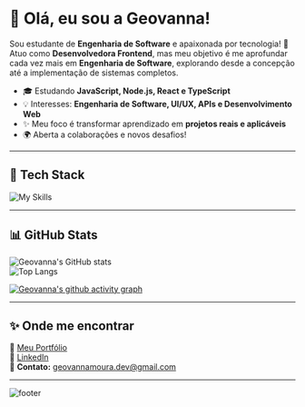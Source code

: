 # 💜 Olá, eu sou a Geovanna!

Sou estudante de **Engenharia de Software** e apaixonada por tecnologia! 🚀  
Atuo como **Desenvolvedora Frontend**, mas meu objetivo é me aprofundar cada vez mais em **Engenharia de Software**, explorando desde a concepção até a implementação de sistemas completos.

- 🎓 Estudando **JavaScript, Node.js, React e TypeScript**  
- 💡 Interesses: **Engenharia de Software, UI/UX, APIs e Desenvolvimento Web**  
- ✨ Meu foco é transformar aprendizado em **projetos reais e aplicáveis**  
- 🌍 Aberta a colaborações e novos desafios!

---

## 🚀 Tech Stack
![My Skills](https://skillicons.dev/icons?i=html,css,js,ts,react,nextjs,nodejs,git,figma,postgres,tailwind)

---

## 📊 GitHub Stats
![Geovanna's GitHub stats](https://github-readme-stats.vercel.app/api?username=geovannamoura&show_icons=true&theme=radical)  
![Top Langs](https://github-readme-stats.vercel.app/api/top-langs/?username=geovannamoura&layout=compact&theme=radical)

[![Geovanna's github activity graph](https://github-readme-activity-graph.vercel.app/graph?username=geovannamoura&bg_color=0d1117&color=79fe96&line=79fe96&point=ffffff&area=true&hide_border=true)](https://github.com/ashutosh00710/github-readme-activity-graph)

---

## ✨ Onde me encontrar
📌 [Meu Portfólio](https://geovannamoura.com.br)  
💼 [LinkedIn](https://www.linkedin.com/in/geovannamoura)  
📧 **Contato:** geovannamoura.dev@gmail.com  

---

![footer](https://capsule-render.vercel.app/api?type=waving&color=gradient&height=100&section=footer)
